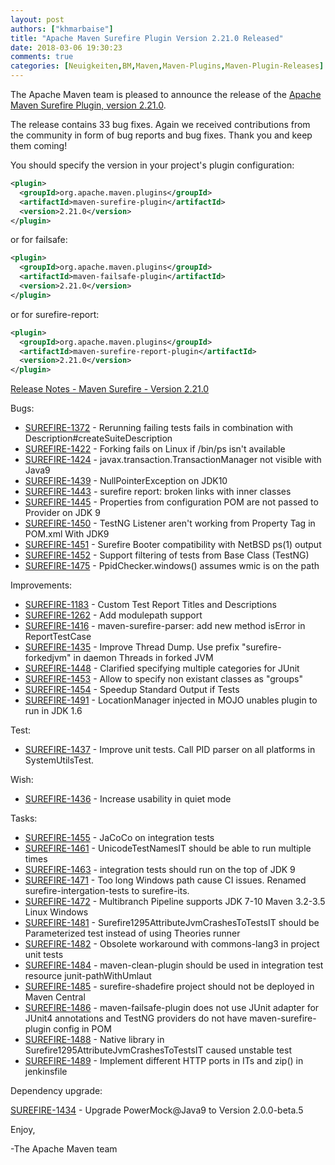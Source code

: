 ```yaml
---
layout: post
authors: ["khmarbaise"]
title: "Apache Maven Surefire Plugin Version 2.21.0 Released"
date: 2018-03-06 19:30:23
comments: true
categories: [Neuigkeiten,BM,Maven,Maven-Plugins,Maven-Plugin-Releases]
---
```

The Apache Maven team is pleased to announce the release of the 
[Apache Maven Surefire Plugin, version 2.21.0](https://maven.apache.org/plugins/maven-surefire-plugin/).


The release contains 33 bug fixes.
Again we received contributions from the community in form of bug reports
and bug fixes.
Thank you and keep them coming!

You should specify the version in your project's plugin configuration:

``` xml
<plugin>
  <groupId>org.apache.maven.plugins</groupId>
  <artifactId>maven-surefire-plugin</artifactId>
  <version>2.21.0</version>
</plugin>
```

or for failsafe:

``` xml
<plugin>
  <groupId>org.apache.maven.plugins</groupId>
  <artifactId>maven-failsafe-plugin</artifactId>
  <version>2.21.0</version>
</plugin>
```

or for surefire-report:

``` xml
<plugin>
  <groupId>org.apache.maven.plugins</groupId>
  <artifactId>maven-surefire-report-plugin</artifactId>
  <version>2.21.0</version>
</plugin>
```


<!-- more -->

[Release Notes - Maven Surefire - Version 2.21.0](https://issues.apache.org/jira/secure/ReleaseNote.jspa?projectId=12317927&version=12341630)

Bugs:

 * [SUREFIRE-1372](https://issues.apache.org/jira/browse/SUREFIRE-1372) - Rerunning failing tests fails in combination with Description#createSuiteDescription
 * [SUREFIRE-1422](https://issues.apache.org/jira/browse/SUREFIRE-1422) - Forking fails on Linux if /bin/ps isn't available
 * [SUREFIRE-1424](https://issues.apache.org/jira/browse/SUREFIRE-1424) - javax.transaction.TransactionManager not visible with Java9
 * [SUREFIRE-1439](https://issues.apache.org/jira/browse/SUREFIRE-1439) - NullPointerException on JDK10
 * [SUREFIRE-1443](https://issues.apache.org/jira/browse/SUREFIRE-1443) - surefire report: broken links with inner classes
 * [SUREFIRE-1445](https://issues.apache.org/jira/browse/SUREFIRE-1445) - Properties from configuration POM are not passed to Provider on JDK 9
 * [SUREFIRE-1450](https://issues.apache.org/jira/browse/SUREFIRE-1450) - TestNG Listener aren't working from Property Tag in POM.xml With JDK9
 * [SUREFIRE-1451](https://issues.apache.org/jira/browse/SUREFIRE-1451) - Surefire Booter compatibility with NetBSD ps(1) output
 * [SUREFIRE-1452](https://issues.apache.org/jira/browse/SUREFIRE-1452) - Support filtering of tests from Base Class (TestNG)
 * [SUREFIRE-1475](https://issues.apache.org/jira/browse/SUREFIRE-1475) - PpidChecker.windows() assumes wmic is on the path

Improvements:

 * [SUREFIRE-1183](https://issues.apache.org/jira/browse/SUREFIRE-1183) - Custom Test Report Titles and Descriptions
 * [SUREFIRE-1262](https://issues.apache.org/jira/browse/SUREFIRE-1262) - Add modulepath support
 * [SUREFIRE-1416](https://issues.apache.org/jira/browse/SUREFIRE-1416) - maven-surefire-parser: add new method isError in ReportTestCase
 * [SUREFIRE-1435](https://issues.apache.org/jira/browse/SUREFIRE-1435) - Improve Thread Dump. Use prefix "surefire-forkedjvm" in daemon Threads in forked JVM
 * [SUREFIRE-1448](https://issues.apache.org/jira/browse/SUREFIRE-1448) - Clarified specifying multiple categories for JUnit
 * [SUREFIRE-1453](https://issues.apache.org/jira/browse/SUREFIRE-1453) - Allow to specify non existant classes as "groups"
 * [SUREFIRE-1454](https://issues.apache.org/jira/browse/SUREFIRE-1454) - Speedup Standard Output if Tests
 * [SUREFIRE-1491](https://issues.apache.org/jira/browse/SUREFIRE-1491) - LocationManager injected in MOJO unables plugin to run in JDK 1.6

Test:

 * [SUREFIRE-1437](https://issues.apache.org/jira/browse/SUREFIRE-1437) - Improve unit tests. Call PID parser on all platforms in SystemUtilsTest.

Wish:

 * [SUREFIRE-1436](https://issues.apache.org/jira/browse/SUREFIRE-1436) - Increase usability in quiet mode

Tasks:

 * [SUREFIRE-1455](https://issues.apache.org/jira/browse/SUREFIRE-1455) - JaCoCo on integration tests
 * [SUREFIRE-1461](https://issues.apache.org/jira/browse/SUREFIRE-1461) - UnicodeTestNamesIT should be able to run multiple times
 * [SUREFIRE-1463](https://issues.apache.org/jira/browse/SUREFIRE-1463) - integration tests should run on the top of JDK 9
 * [SUREFIRE-1471](https://issues.apache.org/jira/browse/SUREFIRE-1471) - Too long Windows path cause CI issues. Renamed surefire-intergation-tests to surefire-its.
 * [SUREFIRE-1472](https://issues.apache.org/jira/browse/SUREFIRE-1472) - Multibranch Pipeline supports JDK 7-10 Maven 3.2-3.5 Linux Windows
 * [SUREFIRE-1481](https://issues.apache.org/jira/browse/SUREFIRE-1481) - Surefire1295AttributeJvmCrashesToTestsIT should be Parameterized test instead of using Theories runner
 * [SUREFIRE-1482](https://issues.apache.org/jira/browse/SUREFIRE-1482) - Obsolete workaround with commons-lang3 in project unit tests
 * [SUREFIRE-1484](https://issues.apache.org/jira/browse/SUREFIRE-1484) - maven-clean-plugin should be used in integration test resource junit-pathWithUmlaut
 * [SUREFIRE-1485](https://issues.apache.org/jira/browse/SUREFIRE-1485) - surefire-shadefire project should not be deployed in Maven Central
 * [SUREFIRE-1486](https://issues.apache.org/jira/browse/SUREFIRE-1486) - maven-failsafe-plugin does not use JUnit adapter for JUnit4 annotations and TestNG providers do not have maven-surefire-plugin config in POM
 * [SUREFIRE-1488](https://issues.apache.org/jira/browse/SUREFIRE-1488) - Native library in Surefire1295AttributeJvmCrashesToTestsIT caused unstable test
 * [SUREFIRE-1489](https://issues.apache.org/jira/browse/SUREFIRE-1489) - Implement different HTTP ports in ITs and zip() in jenkinsfile

Dependency upgrade:

[SUREFIRE-1434](https://issues.apache.org/jira/browse/SUREFIRE-1434) - Upgrade PowerMock@Java9 to Version 2.0.0-beta.5

Enjoy,

-The Apache Maven team

